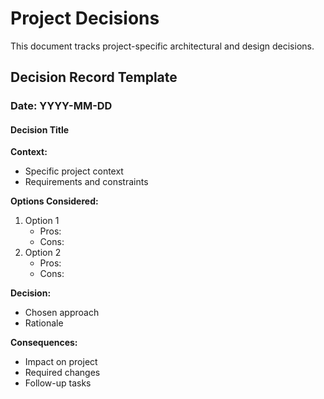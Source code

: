 # Project Decisions

This document tracks project-specific architectural and design decisions.

## Decision Record Template

### Date: YYYY-MM-DD
#### Decision Title

**Context:**
- Specific project context
- Requirements and constraints

**Options Considered:**
1. Option 1
   - Pros:
   - Cons:
2. Option 2
   - Pros:
   - Cons:

**Decision:**
- Chosen approach
- Rationale

**Consequences:**
- Impact on project
- Required changes
- Follow-up tasks
